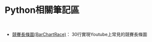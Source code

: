 # Python相關筆記區
<br>
<ul>
    <li><a href="https://github.com/ji394python/JupyterPython/blob/master/%E7%AB%B6%E8%B3%BD%E9%95%B7%E6%A2%9D%E5%9C%96.ipynb">競賽長條圖(BarChartRace)</a>： 30行實現Youtube上常見的競賽長條圖</li>
</ul>
